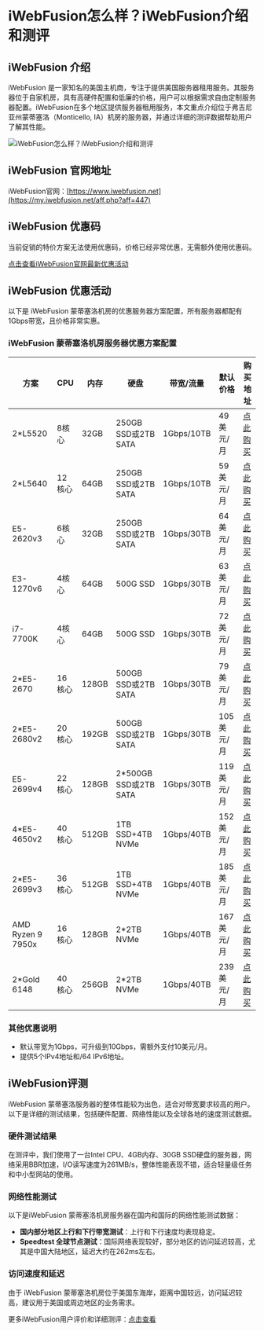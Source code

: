 # iWebFusion怎么样？iWebFusion介绍和测评

## iWebFusion 介绍
iWebFusion 是一家知名的美国主机商，专注于提供美国服务器租用服务。其服务器位于自家机房，具有高硬件配置和低廉的价格，用户可以根据需求自由定制服务器配置。iWebFusion在多个地区提供服务器租用服务，本文重点介绍位于弗吉尼亚州蒙蒂塞洛（Monticello, IA）机房的服务器，并通过详细的测评数据帮助用户了解其性能。

![iWebFusion怎么样？iWebFusion介绍和测评](https://github.com/user-attachments/assets/0b899d0b-8103-4db7-a7d3-88dd414c36ce)

## iWebFusion 官网地址
iWebFusion官网：[https://www.iwebfusion.net](https://my.iwebfusion.net/aff.php?aff=447)

## iWebFusion 优惠码
当前促销的特价方案无法使用优惠码，价格已经非常优惠，无需额外使用优惠码。

[点击查看iWebFusion官网最新优惠活动](https://my.iwebfusion.net/aff.php?aff=447)

## iWebFusion 优惠活动

以下是 iWebFusion 蒙蒂塞洛机房的优惠服务器方案配置，所有服务器都配有1Gbps带宽，且价格非常实惠。

### iWebFusion 蒙蒂塞洛机房服务器优惠方案配置

| 方案              | CPU              | 内存    | 硬盘                | 带宽/流量      | 默认价格        | 购买地址                                            |
|-------------------|------------------|---------|---------------------|----------------|-----------------|---------------------------------------------------|
| 2*L5520           | 8核心            | 32GB    | 250GB SSD或2TB SATA  | 1Gbps/10TB     | 49美元/月       | [点此购买](https://my.iwebfusion.net/aff.php?aff=447&pid=450846)    |
| 2*L5640           | 12核心           | 64GB    | 250GB SSD或2TB SATA  | 1Gbps/10TB     | 59美元/月       | [点此购买](https://my.iwebfusion.net/aff.php?aff=447&pid=450845)    |
| E5-2620v3         | 6核心            | 32GB    | 250GB SSD或2TB SATA  | 1Gbps/30TB     | 64美元/月       | [点此购买](https://my.iwebfusion.net/aff.php?aff=447&pid=450844)    |
| E3-1270v6         | 4核心            | 64GB    | 500G SSD             | 1Gbps/30TB     | 63美元/月       | [点此购买](https://my.iwebfusion.net/aff.php?aff=447&pid=450843)    |
| i7-7700K          | 4核心            | 64GB    | 500G SSD             | 1Gbps/30TB     | 72美元/月       | [点此购买](https://my.iwebfusion.net/aff.php?aff=447&pid=450842)    |
| 2*E5-2670         | 16核心           | 128GB   | 500GB SSD或2TB SATA  | 1Gbps/30TB     | 79美元/月       | [点此购买](https://my.iwebfusion.net/aff.php?aff=447&pid=450841)    |
| 2*E5-2680v2       | 20核心           | 192GB   | 500GB SSD或2TB SATA  | 1Gbps/30TB     | 105美元/月      | [点此购买](https://my.iwebfusion.net/aff.php?aff=447&pid=450840)    |
| E5-2699v4         | 22核心           | 128GB   | 2*500GB SSD或2TB SATA| 1Gbps/30TB     | 119美元/月      | [点此购买](https://my.iwebfusion.net/aff.php?aff=447&pid=450907)    |
| 4*E5-4650v2       | 40核心           | 512GB   | 1TB SSD+4TB NVMe     | 1Gbps/40TB     | 152美元/月      | [点此购买](https://my.iwebfusion.net/aff.php?aff=447&pid=450837)    |
| 2*E5-2699v3       | 36核心           | 512GB   | 1TB SSD+4TB NVMe     | 1Gbps/40TB     | 185美元/月      | [点此购买](https://my.iwebfusion.net/aff.php?aff=447&pid=450836)    |
| AMD Ryzen 9 7950x | 16核心           | 128GB   | 2*2TB NVMe           | 1Gbps/40TB     | 167美元/月      | [点此购买](https://my.iwebfusion.net/aff.php?aff=447&pid=450908)    |
| 2*Gold 6148       | 40核心           | 256GB   | 2*2TB NVMe           | 1Gbps/40TB     | 239美元/月      | [点此购买](https://my.iwebfusion.net/aff.php?aff=447&pid=450909)    |

### 其他优惠说明
- 默认带宽为1Gbps，可升级到10Gbps，需额外支付10美元/月。
- 提供5个IPv4地址和/64 IPv6地址。

## iWebFusion评测

iWebFusion 蒙蒂塞洛服务器的整体性能较为出色，适合对带宽要求较高的用户。以下是详细的测试结果，包括硬件配置、网络性能以及全球各地的速度测试数据。

### 硬件测试结果
在测评中，我们使用了一台Intel CPU、4GB内存、30GB SSD硬盘的服务器，网络采用BBR加速，I/O读写速度为261MB/s，整体性能表现不错，适合轻量级任务和中小型网站的使用。

### 网络性能测试
以下是iWebFusion 蒙蒂塞洛机房服务器在国内和国际的网络性能测试数据：
- **国内部分地区上行和下行带宽测试**：上行和下行速度均表现稳定。
- **Speedtest 全球节点测试**：国际网络表现较好，部分地区的访问延迟较高，尤其是中国大陆地区，延迟大约在262ms左右。

### 访问速度和延迟
由于 iWebFusion 蒙蒂塞洛机房位于美国东海岸，距离中国较远，访问延迟较高，建议用于美国或周边地区的业务需求。

更多iWebFusion用户评价和详细测评：[点击查看](https://my.iwebfusion.net/aff.php?aff=447)
